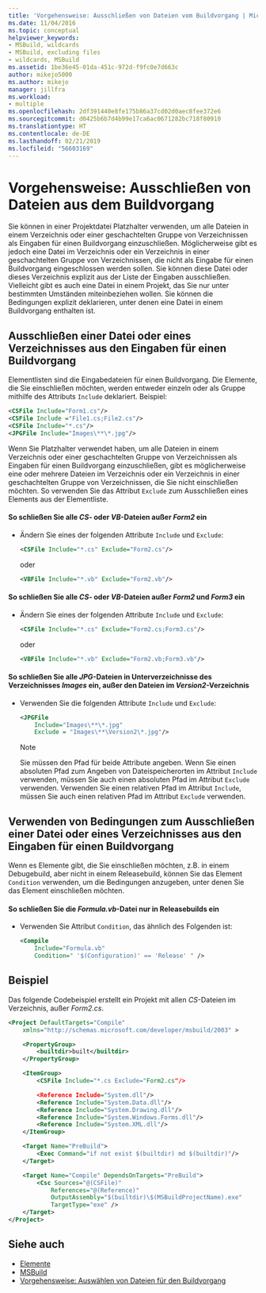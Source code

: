 ```yaml
---
title: 'Vorgehensweise: Ausschließen von Dateien vom Buildvorgang | Microsoft-Dokumentation'
ms.date: 11/04/2016
ms.topic: conceptual
helpviewer_keywords:
- MSBuild, wildcards
- MSBuild, excluding files
- wildcards, MSBuild
ms.assetid: 1be36e45-01da-451c-972d-f9fc0e7d663c
author: mikejo5000
ms.author: mikejo
manager: jillfra
ms.workload:
- multiple
ms.openlocfilehash: 2df391440e8fe175b86a37cd02d0aec8fee372e6
ms.sourcegitcommit: d0425b6b7d4b99e17ca6ac0671282bc718f80910
ms.translationtype: HT
ms.contentlocale: de-DE
ms.lasthandoff: 02/21/2019
ms.locfileid: "56603169"
---
```

# <a name="how-to-exclude-files-from-the-build"></a>Vorgehensweise: Ausschließen von Dateien aus dem Buildvorgang
Sie können in einer Projektdatei Platzhalter verwenden, um alle Dateien in einem Verzeichnis oder einer geschachtelten Gruppe von Verzeichnissen als Eingaben für einen Buildvorgang einzuschließen. Möglicherweise gibt es jedoch eine Datei im Verzeichnis oder ein Verzeichnis in einer geschachtelten Gruppe von Verzeichnissen, die nicht als Eingabe für einen Buildvorgang eingeschlossen werden sollen. Sie können diese Datei oder dieses Verzeichnis explizit aus der Liste der Eingaben ausschließen. Vielleicht gibt es auch eine Datei in einem Projekt, das Sie nur unter bestimmten Umständen miteinbeziehen wollen. Sie können die Bedingungen explizit deklarieren, unter denen eine Datei in einem Buildvorgang enthalten ist.

## <a name="exclude-a-file-or-directory-from-the-inputs-for-a-build"></a>Ausschließen einer Datei oder eines Verzeichnisses aus den Eingaben für einen Buildvorgang
 Elementlisten sind die Eingabedateien für einen Buildvorgang. Die Elemente, die Sie einschließen möchten, werden entweder einzeln oder als Gruppe mithilfe des Attributs `Include` deklariert. Beispiel:

```xml
<CSFile Include="Form1.cs"/>
<CSFile Include ="File1.cs;File2.cs"/>
<CSFile Include="*.cs"/>
<JPGFile Include="Images\**\*.jpg"/>
```

 Wenn Sie Platzhalter verwendet haben, um alle Dateien in einem Verzeichnis oder einer geschachtelten Gruppe von Verzeichnissen als Eingaben für einen Buildvorgang einzuschließen, gibt es möglicherweise eine oder mehrere Dateien im Verzeichnis oder ein Verzeichnis in einer geschachtelten Gruppe von Verzeichnissen, die Sie nicht einschließen möchten. So verwenden Sie das Attribut `Exclude` zum Ausschließen eines Elements aus der Elementliste.

#### <a name="to-include-all-cs-or-vb-files-except-form2"></a>So schließen Sie alle *CS*- oder *VB*-Dateien außer *Form2* ein

-   Ändern Sie eines der folgenden Attribute `Include` und `Exclude`:

    ```xml
    <CSFile Include="*.cs" Exclude="Form2.cs"/>
    ```

    oder

    ```xml
    <VBFile Include="*.vb" Exclude="Form2.vb"/>
    ```

#### <a name="to-include-all-cs-or-vb-files-except-form2-and-form3"></a>So schließen Sie alle *CS*- oder *VB*-Dateien außer *Form2* und *Form3* ein

-   Ändern Sie eines der folgenden Attribute `Include` und `Exclude`:

    ```xml
    <CSFile Include="*.cs" Exclude="Form2.cs;Form3.cs"/>
    ```

    oder

    ```xml
    <VBFile Include="*.vb" Exclude="Form2.vb;Form3.vb"/>
    ```

#### <a name="to-include-all-jpg-files-in-subdirectories-of-the-images-directory-except-those-in-the-version2-directory"></a>So schließen Sie alle *JPG*-Dateien in Unterverzeichnisse des Verzeichnisses *Images* ein, außer den Dateien im *Version2*-Verzeichnis

-   Verwenden Sie die folgenden Attribute `Include` und `Exclude`:

    ```xml
    <JPGFile
        Include="Images\**\*.jpg"
        Exclude = "Images\**\Version2\*.jpg"/>
    ```

    > [!NOTE]
    >  Sie müssen den Pfad für beide Attribute angeben. Wenn Sie einen absoluten Pfad zum Angeben von Dateispeicherorten im Attribut `Include` verwenden, müssen Sie auch einen absoluten Pfad im Attribut `Exclude` verwenden. Verwenden Sie einen relativen Pfad im Attribut `Include`, müssen Sie auch einen relativen Pfad im Attribut `Exclude` verwenden.

## <a name="use-conditions-to-exclude-a-file-or-directory-from-the-inputs-for-a-build"></a>Verwenden von Bedingungen zum Ausschließen einer Datei oder eines Verzeichnisses aus den Eingaben für einen Buildvorgang
 Wenn es Elemente gibt, die Sie einschließen möchten, z.B. in einem Debugebuild, aber nicht in einem Releasebuild, können Sie das Element `Condition` verwenden, um die Bedingungen anzugeben, unter denen Sie das Element einschließen möchten.

#### <a name="to-include-the-file-formulavb-only-in-release-builds"></a>So schließen Sie die *Formula.vb*-Datei nur in Releasebuilds ein

-   Verwenden Sie Attribut `Condition`, das ähnlich des Folgenden ist:

    ```xml
    <Compile
        Include="Formula.vb"
        Condition=" '$(Configuration)' == 'Release' " />
    ```

## <a name="example"></a>Beispiel
 Das folgende Codebeispiel erstellt ein Projekt mit allen *CS*-Dateien im Verzeichnis, außer *Form2.cs*.

```xml
<Project DefaultTargets="Compile"
    xmlns="http://schemas.microsoft.com/developer/msbuild/2003" >

    <PropertyGroup>
        <builtdir>built</builtdir>
    </PropertyGroup>

    <ItemGroup>
        <CSFile Include="*.cs Exclude="Form2.cs"/>

        <Reference Include="System.dll"/>
        <Reference Include="System.Data.dll"/>
        <Reference Include="System.Drawing.dll"/>
        <Reference Include="System.Windows.Forms.dll"/>
        <Reference Include="System.XML.dll"/>
    </ItemGroup>

    <Target Name="PreBuild">
        <Exec Command="if not exist $(builtdir) md $(builtdir)"/>
    </Target>

    <Target Name="Compile" DependsOnTargets="PreBuild">
        <Csc Sources="@(CSFile)"
            References="@(Reference)"
            OutputAssembly="$(builtdir)\$(MSBuildProjectName).exe"
            TargetType="exe" />
    </Target>
</Project>
```

## <a name="see-also"></a>Siehe auch
- [Elemente](../msbuild/msbuild-items.md)
- [MSBuild](../msbuild/msbuild.md)
- [Vorgehensweise: Auswählen von Dateien für den Buildvorgang](../msbuild/how-to-select-the-files-to-build.md)
